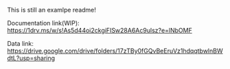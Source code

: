 This is still an examlpe readme!

Documentation link(WIP):
https://1drv.ms/w/s!As5d44oi2ckgiFISw28A6Ac9ulsz?e=lNbOMF

Data link: 
https://drive.google.com/drive/folders/17zTBy0fGQvBeEruVz1hdqqtbwlnBWdtL?usp=sharing